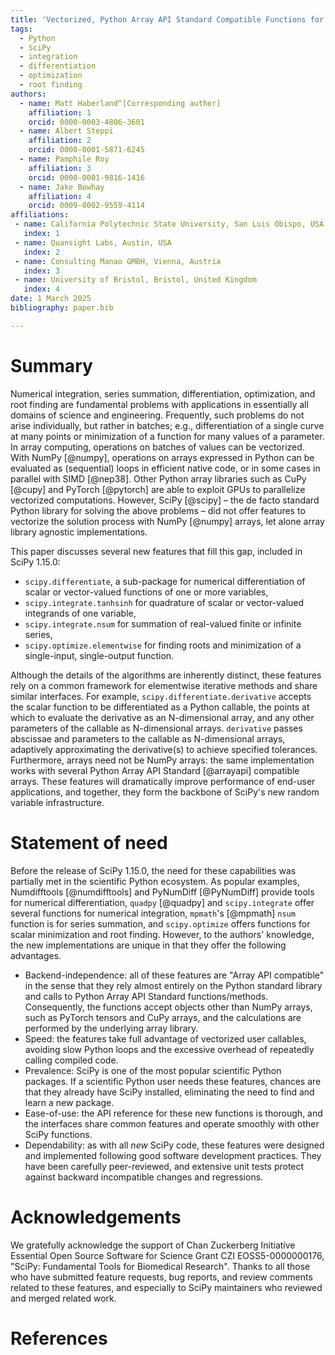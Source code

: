 ```yaml
---
title: 'Vectorized, Python Array API Standard Compatible Functions for Quadrature, Series Summmation, Differentiation, Optimization, and Root Finding in SciPy'
tags:
  - Python
  - SciPy
  - integration
  - differentiation
  - optimization
  - root finding
authors:
  - name: Matt Haberland^[Corresponding author]
    affiliation: 1
    orcid: 0000-0003-4806-3601
  - name: Albert Steppi
    affiliation: 2
    orcid: 0000-0001-5871-6245
  - name: Pamphile Roy
    affiliation: 3
    orcid: 0000-0001-9816-1416
  - name: Jake Bowhay
    affiliation: 4
    orcid: 0009-0002-9559-4114
affiliations:
 - name: California Polytechnic State University, San Luis Obispo, USA
   index: 1
 - name: Quansight Labs, Austin, USA
   index: 2
 - name: Consulting Manao GMBH, Vienna, Austria
   index: 3
 - name: University of Bristol, Bristol, United Kingdom
   index: 4
date: 1 March 2025
bibliography: paper.bib

---
```


# Summary

Numerical integration, series summation, differentiation, optimization, and root finding are fundamental problems with applications in essentially all domains of science and engineering. Frequently, such problems do not arise individually, but rather in batches; e.g., differentiation of a single curve at many points or minimization of a function for many values of a parameter. In array computing, operations on batches of values can be vectorized. With NumPy [@numpy], operations on arrays expressed in Python can be evaluated as (sequential) loops in efficient native code, or in some cases in parallel with SIMD [@nep38]. Other Python array libraries such as CuPy [@cupy] and PyTorch [@pytorch] are able to exploit GPUs to parallelize vectorized computations. However, SciPy [@scipy] – the de facto standard Python library for solving the above problems – did not offer features to vectorize the solution process with NumPy [@numpy] arrays, let alone array library agnostic implementations.

This paper discusses several new features that fill this gap, included in SciPy 1.15.0:

- `scipy.differentiate`, a sub-package for numerical differentiation of scalar or vector-valued functions of one or more variables,
- `scipy.integrate.tanhsinh` for quadrature of scalar or vector-valued integrands of one variable,
- `scipy.integrate.nsum` for summation of real-valued finite or infinite series,
- `scipy.optimize.elementwise` for finding roots and minimization of a single-input, single-output function.

Although the details of the algorithms are inherently distinct, these features rely on a common framework for elementwise iterative methods and share similar interfaces. For example, `scipy.differentiate.derivative` accepts the scalar function to be differentiated as a Python callable, the points at which to evaluate the derivative as an N-dimensional array, and any other parameters of the callable as N-dimensional arrays. `derivative` passes abscissae and parameters to the callable as N-dimensional arrays, adaptively approximating the derivative(s) to achieve specified tolerances. Furthermore, arrays need not be NumPy arrays: the same implementation works with several Python Array API Standard [@arrayapi] compatible arrays. These features will dramatically improve performance of end-user applications, and together, they form the backbone of SciPy's new random variable infrastructure.

# Statement of need

Before the release of SciPy 1.15.0, the need for these capabilities was partially met in the scientific Python ecosystem. As popular examples, Numdifftools [@numdifftools] and PyNumDiff [@PyNumDiff] provide tools for numerical differentiation, `quadpy` [@quadpy] and `scipy.integrate` offer several functions for numerical integration, `mpmath`'s [@mpmath] `nsum` function is for series summation, and `scipy.optimize` offers functions for scalar minimization and root finding. However, to the authors' knowledge, the new implementations are unique in that they offer the following advantages.

- Backend-independence: all of these features are "Array API compatible" in the sense that they rely almost entirely on the Python standard library and calls to Python Array API Standard functions/methods. Consequently, the functions accept objects other than NumPy arrays, such as PyTorch tensors and CuPy arrays, and the calculations are performed by the underlying array library.
- Speed: the features take full advantage of vectorized user callables, avoiding slow Python loops and the excessive overhead of repeatedly calling compiled code. 
- Prevalence: SciPy is one of the most popular scientific Python packages. If a scientific Python user needs these features, chances are that they already have SciPy installed, eliminating the need to find and learn a new package.
- Ease-of-use: the API reference for these new functions is thorough, and the interfaces share common features and operate smoothly with other SciPy functions.
- Dependability: as with all *new* SciPy code, these features were designed and implemented following good software development practices. They have been carefully peer-reviewed, and extensive unit tests protect against backward incompatible changes and regressions.

# Acknowledgements

We gratefully acknowledge the support of Chan Zuckerberg Initiative Essential
Open Source Software for Science Grant CZI EOSS5-0000000176, "SciPy: Fundamental Tools for Biomedical Research". Thanks to all those who have submitted feature requests, bug reports, and review comments related to these features, and especially to SciPy maintainers who reviewed and merged related work.

# References